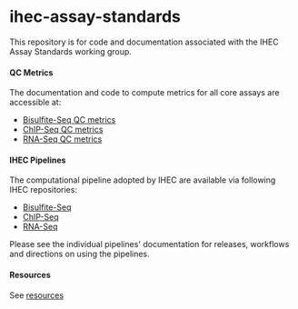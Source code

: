 ihec-assay-standards
====================

This repository is for code and documentation associated with the IHEC Assay Standards working group.

#### QC Metrics

The documentation and code to compute metrics for all core assays are accessible at:

* [Bisulfite-Seq QC metrics](qc_metrics/wgb-seq/)
* [ChIP-Seq QC metrics](qc_metrics/chip-seq/)
* [RNA-Seq QC metrics](qc_metrics/rna-seq/)



#### IHEC Pipelines

The computational pipeline adopted by IHEC are available via following IHEC repositories:


* [Bisulfite-Seq](https://github.com/IHEC/gemBS)
* [ChIP-Seq](https://github.com/IHEC/integrative_analysis_chip) 
* [RNA-Seq](https://github.com/IHEC/grape-nf)

Please see the individual pipelines' documentation for releases, workflows and directions on using the pipelines.

#### Resources

See [resources](resources.md)



